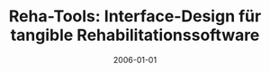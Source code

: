 ---
abstract: ''
authors:
- Michael Leitner
date: '2006-01-01'
featured: false
links:
- name: Publik
  url: https://publik.tuwien.ac.at/showentry.php?ID=140857&lang=2
publication_types:
- '7'
publishDate: '2006-01-01'
title: 'Reha-Tools: Interface-Design für tangible Rehabilitationssoftware'
url_pdf: ''
---